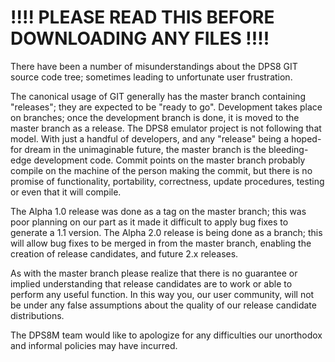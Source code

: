 # !!!! PLEASE READ THIS BEFORE DOWNLOADING ANY FILES !!!!

There have been a number of misunderstandings about the DPS8 GIT source code tree; sometimes leading to unfortunate user frustration. 

The canonical usage of GIT generally has the master branch containing "releases"; they are expected to be "ready to go". Development takes place on branches; once the development branch is done, it is moved to the master branch as a release. The DPS8 emulator project is not following that model. With just a handful of developers, and any "release" being a hoped-for dream in the unimaginable future, the master branch is the bleeding-edge development code. Commit points on the master branch probably compile on the machine of the person making the commit, but there is no promise of functionality, portability, correctness, update procedures, testing or even that it will compile.

The Alpha 1.0 release was done as a tag on the master branch; this was poor planning on our part as it made it difficult to apply bug fixes to generate a 1.1 version. The Alpha 2.0 release is being done as a branch; this will allow bug fixes to be merged in from the master branch, enabling the creation of release candidates, and future 2.x releases.

As with the master branch please realize that there is no guarantee or implied understanding that release candidates are to work or able to perform any useful function. In this way you, our user community, will not be under any false assumptions about the quality of our release candidate distributions.

The DPS8M team would like to apologize for any difficulties our unorthodox and informal policies may have incurred.




